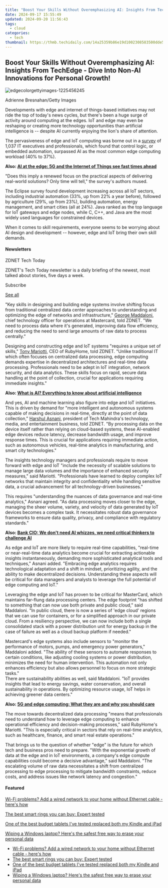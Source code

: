 ```yaml
---
title: "Boost Your Skills Without Overemphasizing AI: Insights From TechEdge - Dive Into Non-AI Innovations for Personal Growth!"
date: 2024-09-17 15:55:49
updated: 2024-09-20 11:56:43
tags:
  - cloud
categories:
  - tech
thumbnail: https://thmb.techidaily.com/14a25359b86e19d1002308583500dde5e5cec05558fa18656a09087a1aaee21b.jpg
---
```


## Boost Your Skills Without Overemphasizing AI: Insights From TechEdge - Dive Into Non-AI Innovations for Personal Growth!

![edgecolorgettyimages-1225456245](https://www.zdnet.com/a/img/resize/4f7b66ce27779c686eba34392e25af15e3e83341/2024/05/29/edd5584e-3349-488a-8dbc-8b80d8d7f672/edgecolorgettyimages-1225456245.jpg?auto=webp&width=1280)

Adrienne Bresnahan/Getty Images

Developments with edge and internet of things-based initiatives may not ride the top of today's news cycles, but there's been a huge surge of activity around computing at the edges. IoT and edge may even be reshaping or creating more technology opportunities than artificial intelligence is -- despite AI currently enjoying the lion's share of attention.

The pervasiveness of edge and IoT computing was borne out in a [survey](https://outreach.eclipse.foundation/iot-edge-developer-survey-2023) of 1,037 IT executives and professionals, which found that control logic, or embedded automation, surpassed AI as the most common edge computing workload (40% to 37%). 

**Also: [AI at the edge: 5G and the Internet of Things see fast times ahead](https://www.zdnet.com/article/ai-at-the-edge-fast-times-ahead-for-5g-and-the-internet-of-things/)**

"Does this imply a renewed focus on the practical aspects of delivering real-world solutions? Only time will tell," the survey's authors mused. 

The Eclipse survey found development increasing across all IoT sectors, including industrial automation (33%, up from 22% a year before), followed by agriculture (29%, up from 23%), building automation, energy management, and smart cities (all at 24%). Java ranked as the top language for IoT gateways and edge nodes, while C, C++, and Java are the most widely used languages for constrained devices.

When it comes to skill requirements, everyone seems to be worrying about AI design and development -- however, edge and IoT bring their own skill demands.

#### Newsletters

ZDNET Tech Today

ZDNET's Tech Today newsletter is a daily briefing of the newest, most talked about stories, five days a week.

 Subscribe

[See all](https://www.zdnet.com/newsletters/)

 "Key skills in designing and building edge systems involve shifting focus from traditional centralized data center approaches to understanding and optimizing the edge of networks and infrastructure," [George Maddaloni](https://www.linkedin.com/in/georgemaddaloni/), chief technology officer for operations at Mastercard, told ZDNET. "We need to process data where it's generated, improving data flow efficiency, and reducing the need to send large amounts of raw data to process centrally."

Designing and constructing edge and IoT systems "requires a unique set of skills," [Tony Mariotti](https://www.rubyhome.com/agents/tony-mariotti/), CEO of RubyHome, told ZDNET. "Unlike traditional IT which often focuses on centralized data processing, edge computing demands expertise in decentralized architectures and real-time data processing. Professionals need to be adept in IoT integration, network security, and data analytics. These skills focus on rapid, secure data handling at the point of collection, crucial for applications requiring immediate insights."

**Also: [What is AI? Everything to know about artificial intelligence](https://www.zdnet.com/article/what-is-ai-heres-everything-you-need-to-know-about-artificial-intelligence/)**

And yes, AI and machine learning also figure into edge and IoT initiatives. This is driven by demand for "more intelligent and autonomous systems capable of making decisions in real-time, directly at the point of data collection," [Harshul Asnani](https://www.techmahindra.com/en-in/harshul-asnani/), president of Tech Mahindra's technology, media, and entertainment business, told ZDNET. "By processing data on the device itself rather than relying on cloud-based systems, these AI-enabled edge devices reduce latency, decrease bandwidth usage, and improve response times. This is crucial for applications requiring immediate action, such as autonomous vehicles, real-time analytics in manufacturing, and smart city technologies."

The insights technology managers and professionals require to move forward with edge and IoT "include the necessity of scalable solutions to manage large data volumes and the importance of enhanced security measures," said Mariotti. "Professionals have learned to deploy complex IoT networks that maintain integrity and confidentiality while handling sensitive data, a crucial advancement for all technology-driven businesses." 

This requires "understanding the nuances of data governance and real-time analytics," Asnani agreed. "As data processing moves closer to the edge, managing the sheer volume, variety, and velocity of data generated by IoT devices becomes a complex task. It necessitates robust data governance frameworks to ensure data quality, privacy, and compliance with regulatory standards."

**Also: [Bank CIO: We don't need AI whizzes, we need critical thinkers to challenge AI](https://www.zdnet.com/article/bank-cio-we-dont-need-ai-pros-we-need-critical-thinkers-to-challenge-ai/)**

As edge and IoT are more likely to require real-time capabilities, "real-time or near-real-time data analytics become crucial for extracting actionable insights instantaneously, demanding more sophisticated analytical tools and techniques," Asnani added. "Embracing edge analytics requires technological adaptation and a shift in mindset, prioritizing agility, and the ability to make decentralized decisions. Understanding these aspects will be critical for data managers and analysts to leverage the full potential of edge computing and IoT." 

Leveraging the edge and IoT has proven to be critical for MasterCard, which maintains far-flung data processing centers. The edge footprint "has shifted to something that can now use both private and public cloud," said Maddaloni. "In public cloud, there is now a series of 'edge cloud' regions that we can use for containers, or for a simplified approach in our private cloud. From a resiliency perspective, we can now include both a single consolidated stack with a power distribution unit for energy backup in the case of failure as well as a cloud backup platform if needed."

Mastercard's edge systems also include sensors to "monitor the performance of motors, pumps, and emergency power generators," Maddaloni added. "The ability of these sensors to automate responses to certain conditions, like adjusting cooling systems or power distribution, minimizes the need for human intervention. This automation not only enhances efficiency but also allows personnel to focus on more strategic tasks."  
There are sustainability abilities as well, said Maddaloni. "IoT provides insights that lead to energy savings, water conservation, and overall sustainability in operations. By optimizing resource usage, IoT helps in achieving greener data centers." 

**Also: [5G and edge computing: What they are and why you should care](https://www.zdnet.com/article/what-are-5g-and-edge-computing-and-why-should-you-care/)**

The move towards decentralized data processing "means that professionals need to understand how to leverage edge computing to enhance operational efficiency and decision-making processes," said RubyHome's Mariotti. "This is especially critical in sectors that rely on real-time analytics, such as healthcare, finance, and smart real estate operations." 

That brings us to the question of whether "edge" is the future for which tech and business pros need to prepare. "With the exponential growth of data at the edge and in IoT environments, a company's edge compute capabilities could become a decisive advantage," said Maddaloni. "The escalating volume of raw data necessitates a shift from centralized processing to edge processing to mitigate bandwidth constraints, reduce costs, and address issues like network latency and congestion." 

#### Featured

[Wi-Fi problems? Add a wired network to your home without Ethernet cable - here's how](https://www.zdnet.com/article/wi-fi-problems-how-to-add-a-wired-network-to-your-home-without-ethernet-cable/ "Wi-Fi problems? Add a wired network to your home without Ethernet cable - here's how")

[The best smart rings you can buy: Expert tested](https://www.zdnet.com/article/best-smart-ring/ "The best smart rings you can buy: Expert tested")

[One of the best budget tablets I've tested replaced both my Kindle and iPad](https://www.zdnet.com/article/one-of-the-best-budget-tablets-ive-tested-replaced-bot-my-kindle-and-ipad/ "One of the best budget tablets I've tested replaced both my Kindle and iPad")

[Wiping a Windows laptop? Here's the safest free way to erase your personal data](https://www.zdnet.com/article/wiping-a-windows-laptop-heres-the-safest-free-way-to-erase-your-personal-data/ "Wiping a Windows laptop? Here's the safest free way to erase your personal data")

* [Wi-Fi problems? Add a wired network to your home without Ethernet cable - here's how](https://www.zdnet.com/article/wi-fi-problems-how-to-add-a-wired-network-to-your-home-without-ethernet-cable/ "Wi-Fi problems? Add a wired network to your home without Ethernet cable - here's how")
* [The best smart rings you can buy: Expert tested](https://www.zdnet.com/article/best-smart-ring/ "The best smart rings you can buy: Expert tested")
* [One of the best budget tablets I've tested replaced both my Kindle and iPad](https://www.zdnet.com/article/one-of-the-best-budget-tablets-ive-tested-replaced-bot-my-kindle-and-ipad/ "One of the best budget tablets I've tested replaced both my Kindle and iPad")
* [Wiping a Windows laptop? Here's the safest free way to erase your personal data](https://www.zdnet.com/article/wiping-a-windows-laptop-heres-the-safest-free-way-to-erase-your-personal-data/ "Wiping a Windows laptop? Here's the safest free way to erase your personal data")

<ins class="adsbygoogle"
     style="display:block"
     data-ad-format="autorelaxed"
     data-ad-client="ca-pub-7571918770474297"
     data-ad-slot="1223367746"></ins>



<ins class="adsbygoogle"
     style="display:block"
     data-ad-client="ca-pub-7571918770474297"
     data-ad-slot="8358498916"
     data-ad-format="auto"
     data-full-width-responsive="true"></ins>
